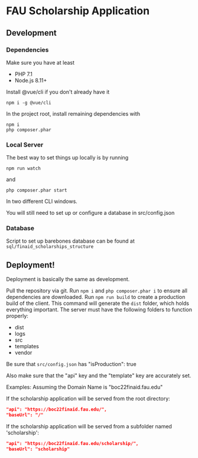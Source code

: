 # FAU Scholarship Application

## Development

### Dependencies
Make sure you have at least
 - PHP 7.1
 - Node.js 8.11+

Install @vue/cli if you don't already have it 

`npm i -g @vue/cli`

In the project root, install remaining dependencies with

```
npm i
php composer.phar
```

### Local Server
The best way to set things up locally is by running

`npm run watch`

and

`php composer.phar start`

In two different CLI windows. 

You will still need to set up or configure a database in src/config.json

### Database
Script to set up barebones database can be found at `sql/finaid_scholarships_structure`

## Deployment!
Deployment is basically the same as development. 

Pull the repository via git. Run `npm i` and `php composer.phar i` to ensure all dependencies are downloaded. Run `npm run build` to create a production build of the client. This command will generate the `dist` folder, which holds everything important. The server must have the following folders to function properly: 

- dist
- logs
- src
- templates
- vendor

Be sure that `src/config.json` has "isProduction": true

Also make sure that the "api" key and the "template" key are accurately set. 

Examples:
Assuming the Domain Name is "boc22finaid.fau.edu"

If the scholarship application will be served from the root directory: 
```json
"api": "https://boc22finaid.fau.edu/",
"baseUrl": "/"
```

If the scholarship application will be served from a subfolder named 'scholarship': 
```json
"api": "https://boc22finaid.fau.edu/scholarship/",
"baseUrl": "scholarship"
```
